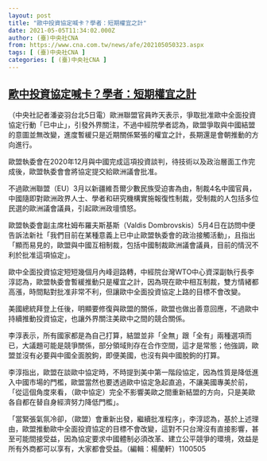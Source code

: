 ```yaml
---
layout: post
title: "歐中投資協定喊卡？學者：短期權宜之計"
date: 2021-05-05T11:34:02.000Z
author: (臺)中央社CNA
from: https://www.cna.com.tw/news/afe/202105050323.aspx
tags: [ (臺)中央社CNA ]
categories: [ (臺)中央社CNA ]
---
```

<!--1620214442000-->
[歐中投資協定喊卡？學者：短期權宜之計](https://www.cna.com.tw/news/afe/202105050323.aspx)
------

<div>
<div></div><div class="paragraph"><p>（中央社記者潘姿羽台北5日電）歐洲聯盟官員昨天表示，爭取批准歐中全面投資協定行動「已中止」，引發外界關注，不過中經院學者認為，歐盟爭取與中國結盟的意圖並無改變，進度暫緩只是近期關係緊張的權宜之計，長期還是會朝推動的方向進行。</p><p>歐盟執委會在2020年12月與中國完成這項投資談判，待技術以及政治層面工作完成後，歐盟執委會會將協定提交給歐洲議會批准。</p><p>不過歐洲聯盟（EU）3月以新疆維吾爾少數民族受迫害為由，制裁4名中國官員，中國隨即對歐洲政界人士、學者和研究機構實施報復性制裁，受制裁的人包括多位民選的歐洲議會議員，引起歐洲政壇憤怒。</p><p>歐盟執委會副主席杜姆布羅夫斯基斯（Valdis Dombrovskis）5月4日在訪問中便告訴法新社「我們目前在某種意義上已中止歐盟執委會的政治接觸活動」，且指出「顯而易見的，歐盟與中國互相制裁，包括中國制裁歐洲議會議員，目前的情況不利於批准這項協定」。</p><p>歐中全面投資協定短短幾個月內峰迴路轉，中經院台灣WTO中心資深副執行長李淳認為，歐盟執委會暫緩推動只是權宜之計，因為現在歐中相互制裁，雙方情緒都高漲，時間點對批准非常不利，但讓歐中全面投資協定上路的目標不會改變。</p><p>美國總統拜登上任後，明顯要修復與歐盟的關係，歐盟也做出善意回應，不過歐中持續推動投資協定，也讓外界關注美歐中之間的競合關係。</p><p>李淳表示，所有國家都是為自己打算，結盟並非「全無」跟「全有」兩種選項而已，大議題可能是競爭關係，部分領域則存在合作空間，這才是常態；他強調，歐盟並沒有必要與中國全面脫鉤，即便美國，也沒有與中國脫鉤的打算。</p><p>李淳指出，歐盟在談歐中協定時，不時提到美中第一階段協定，因為性質是降低進入中國市場的門檻，歐盟當然也要透過歐中協定急起直追，不讓美國專美於前，「從這個角度來看，（歐中協定）完全不影響美歐之間重新結盟的方向，只是美歐各自都在替自身經濟努力降低門檻」。</p><p>「當緊張氣氛冷卻，（歐盟）會重新出發，繼續批准程序」，李淳認為，基於上述理由，歐盟推動歐中全面投資協定的目標不會改變，這對不只台灣沒有直接影響，甚至可能間接受益，因為協定要求中國體制必須改革、建立公平競爭的環境，效益是所有外商都可以享有，大家都會受益。（編輯：楊蘭軒）1100505</p></div>
</div>
